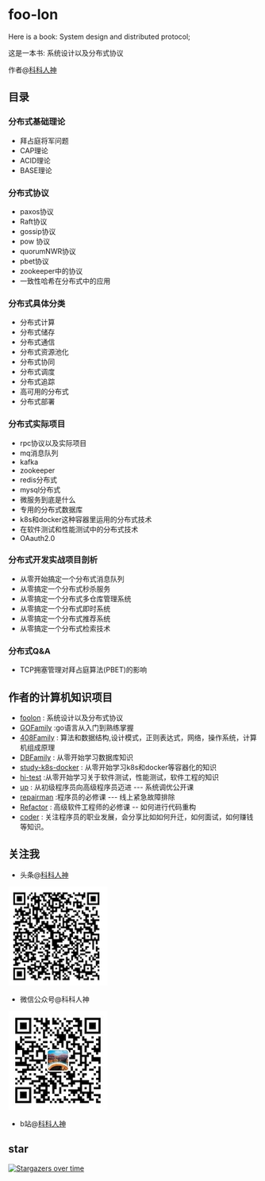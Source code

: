 # foo-lon
Here is a book: System design and distributed protocol;

这是一本书: 系统设计以及分布式协议

作者@[科科人神](https://github.com/shgopher)

## 目录
### 分布式基础理论
- 拜占庭将军问题
- CAP理论
- ACID理论
- BASE理论
### 分布式协议
- paxos协议
- Raft协议
- gossip协议
- pow 协议
- quorumNWR协议
- pbet协议
- zookeeper中的协议
- 一致性哈希在分布式中的应用
### 分布式具体分类
- 分布式计算
- 分布式储存
- 分布式通信
- 分布式资源池化
- 分布式协同
- 分布式调度
- 分布式追踪
- 高可用的分布式
- 分布式部署
### 分布式实际项目
- rpc协议以及实际项目
- mq消息队列
- kafka
- zookeeper
- redis分布式
- mysql分布式
- 微服务到底是什么
- 专用的分布式数据库
- k8s和docker这种容器里运用的分布式技术
- 在软件测试和性能测试中的分布式技术
- OAauth2.0
### 分布式开发实战项目剖析
- 从零开始搞定一个分布式消息队列
- 从零搞定一个分布式秒杀服务
- 从零搞定一个分布式多仓库管理系统
- 从零搞定一个分布式即时系统
- 从零搞定一个分布式推荐系统
- 从零搞定一个分布式检索技术
### 分布式Q&A
- TCP拥塞管理对拜占庭算法(PBET)的影响
## 作者的计算机知识项目
- [foolon](https://github.com/shgopher/foolon) : 系统设计以及分布式协议
- [GOFamily](https://github.com/shgopher/GOFamily) :go语言从入门到熟练掌握 
- [408Family](https://github.com/shgopher/408Family) : 算法和数据结构,设计模式，正则表达式，网络，操作系统，计算机组成原理
- [DBFamily](https://github.com/shgopher/DBFamily) : 从零开始学习数据库知识
- [study-k8s-docker](https://github.com/shgopher/study-k8s-docker) : 从零开始学习k8s和docker等容器化的知识
- [hi-test](https://github.com/shgopher/hi-test) :从零开始学习关于软件测试，性能测试，软件工程的知识
- [up](https://github.com/shgopher/up) : 从初级程序员向高级程序员迈进 --- 系统调优公开课
- [repairman](https://github.com/shgopher/repairman) :程序员的必修课 --- 线上紧急故障排除
- [Refactor](https://github.com/shgopher/refactor) : 高级软件工程师的必修课 -- 如何进行代码重构
- [coder](https://github.com/shgopher/coder) : 关注程序员的职业发展，会分享比如如何升迁，如何面试，如何赚钱等知识。

    
## 关注我

- 头条@[科科人神](https://www.toutiao.com/c/user/token/MS4wLjABAAAAIGeO1-kCUelF-G8GW3AvJlrEL7tiO24WHJmnX4nV1bs/)

![p](./toutiao.png)

- 微信公众号@科科人神

![p](./wechat.jpg)

- b站@[科科人神](https://space.bilibili.com/478621088)

## star

[![Stargazers over time](https://starchart.cc/shgopher/foolon.svg)](https://starchart.cc/shgopher/foolon)
